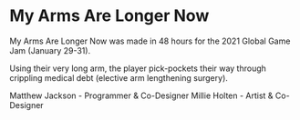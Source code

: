 # My Arms Are Longer Now

My Arms Are Longer Now was made in 48 hours for the 2021 Global Game Jam (January 29-31). 

Using their very long arm, the player pick-pockets their way through crippling medical debt (elective arm lengthening surgery).

Matthew Jackson - Programmer & Co-Designer
Millie Holten - Artist & Co-Designer
